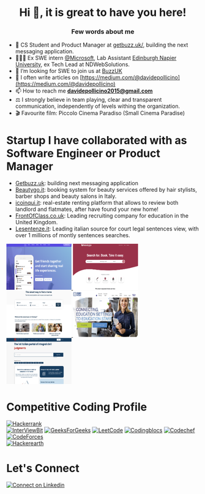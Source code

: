 <h1 align="center"> Hi 👋, it is great to have you here!<br/> </h1> 
<h3 align="center">Few words about me </h3>

- 🔭 CS Student and Product Manager at [getbuzz.uk/](http://getbuzz.uk/),  building the next messaging application.
- 🧑🏻‍💻 Ex SWE intern [@Microsoft](https://github.com/microsoft/), Lab Assistant [Edinburgh Napier University](https://www.napier.ac.uk/), ex Tech Lead at NDWebSolutions.
- 🤝 I’m looking for SWE to join us at [BuzzUK](https://www.linkedin.com/company/getbuzzuk/about/)
- 📝 I often write articles on [https://medium.com/@davidepollicino](https://medium.com/@davidepollicino)
- 📫 How to reach me **davidepollicino2015@gmail.com**
- ⚖️ I strongly believe in team playing, clear and transparent communication, independently of levels withing the organization. 
- 🎬  Favourite film: Piccolo Cinema Paradiso (Small Cinema Paradise)

# Startup I have collaborated with as Software Engineer or Product Manager #

* [Getbuzz.uk](href="http://getbuzz.uk/): building next messaging application
* [Beautygo.it](https://beautygo.it/): booking system for beauty services offered by hair stylists, barber shops and beauty salons in Italy.
* [icoinqui.it](https://icoinqui.it/): real-estate renting platform that allows to review both landlord and flatmates, 
after have found your new home!
* [FrontOfClass.co.uk](https://frontofclass.co.uk/): Leading recruiting company for education in the United Kingdom. 
* [Lesentenze.it](https://www.lesentenze.it/): Leading italian source for court legal sentences view, with over 1 millions of montly
sentences searches. 

<a href="http://getbuzz.uk/" target="blank">
    <img src="images/getbuzz.png" alt="GetBuzz" height="120" width="170" />
</a> 
<a href="https://beautygo.it/" target="blank">
    <img src="images/beautygo.png" alt="BeautyGo" height="120" width="170" />
</a> 
<a href="https://icoinqui.it/" target="blank">
    <img src="images/icoinqui.png" alt="Icoinqui" height="120" width="170" />
</a> 
<a href="https://frontofclass.co.uk/" target="blank">
    <img src="images/infrontofclass.png" alt="Frontofclass" height="120" width="170" />
</a> 
<a href="https://www.lesentenze.it/" target="blank">
    <img src="images/lesenteze.png" alt="LeSentenze.it" height="120" width="170" />
</a>

# Competitive Coding Profile #
[![Hackerrank](https://img.shields.io/badge/-hackerrank-7cfc00?style=flat&labelColor=7cfc00&logo=hackerrank&logoColor=white)](https://www.hackerrank.com/davidepollicino1)	
[![InterViewBit](https://img.shields.io/badge/-Interviewbit-87ceeb?style=flat&labelColor=87ceeb&logo=Interviewbit&logoColor=white)](https://www.interviewbit.com/profile/omonimus1)
[![GeeksForGeeks](https://img.shields.io/badge/geeksforfeeks-davidepollicino-green)](https://auth.geeksforgeeks.org/user/davidepollicino/practice/)	
[![LeetCode](https://img.shields.io/badge/-LeetCode-ff8c00?style=flat&labelColor=ff8c00&logo=LeetCode&logoColor=white)](https://leetcode.com/omonimus1/)
[![Codingblocs](https://img.shields.io/badge/-codingblocks-blue)](https://hack.codingblocks.com/app/users/242275)
[![Codechef](https://img.shields.io/badge/-Codechef-909090?style=flat&labelColor=909090&logo=Codechef&logoColor=white)](https://www.codechef.com/users/omonimus)
[![CodeForces](https://img.shields.io/badge/-CodeForces-ec6161?style=flat&labelColor=ec6161&logo=CodeForces&logoColor=white)](https://codeforces.com/profile/Davide_Pollicino)	
[![Hackerearth](https://img.shields.io/badge/hackerearth-purple.svg)](https://www.hackerearth.com/@davide12)	

# Let's Connect #
[![Connect on Linkedin](https://img.shields.io/badge/-LinkedIn-blue?style=flat&logo=Linkedin&logoColor=white)](https://www.linkedin.com/in/davidepollicino7/)




